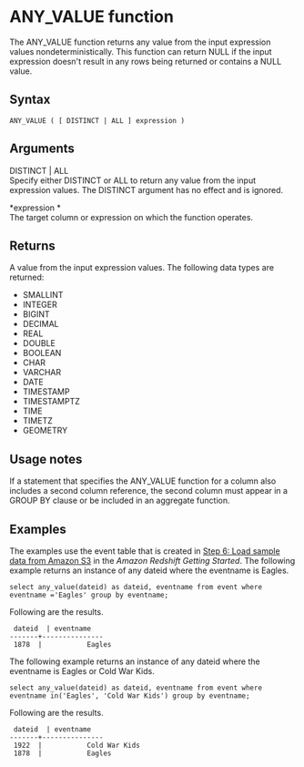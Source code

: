 # ANY\_VALUE function<a name="r_ANY_VALUE"></a>

The ANY\_VALUE function returns any value from the input expression values nondeterministically\. This function can return NULL if the input expression doesn't result in any rows being returned or contains a NULL value\.

## Syntax<a name="r_ANY_VALUE-synopsis"></a>

```
ANY_VALUE ( [ DISTINCT | ALL ] expression )
```

## Arguments<a name="r_ANY_VALUE-arguments"></a>

DISTINCT \| ALL  
Specify either DISTINCT or ALL to return any value from the input expression values\. The DISTINCT argument has no effect and is ignored\.

 *expression *   
The target column or expression on which the function operates\.

## Returns<a name="r_ANY_VALUE-returns"></a>

A value from the input expression values\. The following data types are returned:
+ SMALLINT
+ INTEGER
+ BIGINT
+ DECIMAL
+ REAL
+ DOUBLE
+ BOOLEAN
+ CHAR
+ VARCHAR
+ DATE
+ TIMESTAMP
+ TIMESTAMPTZ
+ TIME
+ TIMETZ
+ GEOMETRY

## Usage notes<a name="r_ANY_VALUE-usage-notes"></a>

If a statement that specifies the ANY\_VALUE function for a column also includes a second column reference, the second column must appear in a GROUP BY clause or be included in an aggregate function\. 

## Examples<a name="r_ANY_VALUE-examples"></a>

The examples use the event table that is created in [Step 6: Load sample data from Amazon S3](https://docs.aws.amazon.com/redshift/latest/gsg/rs-gsg-create-sample-db.html) in the *Amazon Redshift Getting Started*\. The following example returns an instance of any dateid where the eventname is Eagles\. 

```
select any_value(dateid) as dateid, eventname from event where eventname ='Eagles' group by eventname;
```

Following are the results\.

```
 dateid  | eventname
-------+---------------
 1878  |           Eagles
```

The following example returns an instance of any dateid where the eventname is Eagles or Cold War Kids\. 

```
select any_value(dateid) as dateid, eventname from event where eventname in('Eagles', 'Cold War Kids') group by eventname;
```

Following are the results\.

```
 dateid  | eventname
-------+---------------
 1922  |           Cold War Kids
 1878  |           Eagles
```